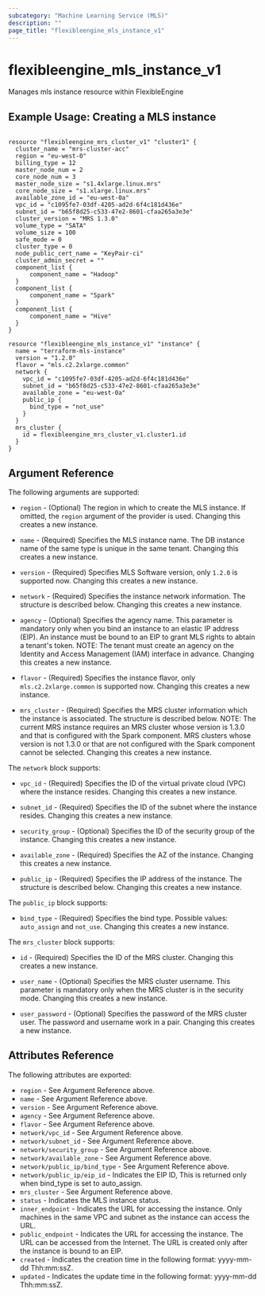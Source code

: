 ```yaml
---
subcategory: "Machine Learning Service (MLS)"
description: ""
page_title: "flexibleengine_mls_instance_v1"
---
```


# flexibleengine_mls_instance_v1

Manages mls instance resource within FlexibleEngine

## Example Usage:  Creating a MLS instance

```hcl

resource "flexibleengine_mrs_cluster_v1" "cluster1" {
  cluster_name = "mrs-cluster-acc"
  region = "eu-west-0"
  billing_type = 12
  master_node_num = 2
  core_node_num = 3
  master_node_size = "s1.4xlarge.linux.mrs"
  core_node_size = "s1.xlarge.linux.mrs"
  available_zone_id = "eu-west-0a"
  vpc_id = "c1095fe7-03df-4205-ad2d-6f4c181d436e"
  subnet_id = "b65f8d25-c533-47e2-8601-cfaa265a3e3e"
  cluster_version = "MRS 1.3.0"
  volume_type = "SATA"
  volume_size = 100
  safe_mode = 0
  cluster_type = 0
  node_public_cert_name = "KeyPair-ci"
  cluster_admin_secret = ""
  component_list {
      component_name = "Hadoop"
  }
  component_list {
      component_name = "Spark"
  }
  component_list {
      component_name = "Hive"
  }
}

resource "flexibleengine_mls_instance_v1" "instance" {
  name = "terraform-mls-instance"
  version = "1.2.0"
  flavor = "mls.c2.2xlarge.common"
  network {
    vpc_id = "c1095fe7-03df-4205-ad2d-6f4c181d436e"
    subnet_id = "b65f8d25-c533-47e2-8601-cfaa265a3e3e"
    available_zone = "eu-west-0a"
    public_ip {
      bind_type = "not_use"
    }
  }
  mrs_cluster {
    id = flexibleengine_mrs_cluster_v1.cluster1.id
  }
}
```

## Argument Reference

The following arguments are supported:

* `region` - (Optional) The region in which to create the MLS instance. If
    omitted, the `region` argument of the provider is used. Changing this
    creates a new instance.

* `name` - (Required) Specifies the MLS instance name. The DB instance name of
    the same type is unique in the same tenant. Changing this creates a new instance.

* `version` - (Required) Specifies MLS Software version, only `1.2.0` is supported now.
  Changing this creates a new instance.

* `network` - (Required) Specifies the instance network information. The structure
  is described below. Changing this creates a new instance.

* `agency` - (Optional) Specifies the agency name. This parameter is mandatory only
  when you bind an instance to an elastic IP address (EIP). An instance must be
  bound to an EIP to grant MLS rights to abtain a tenant's token. NOTE: The tenant
  must create an agency on the Identity and Access Management (IAM) interface in
  advance. Changing this creates a new instance.

* `flavor` - (Required) Specifies the instance flavor, only `mls.c2.2xlarge.common`
  is supported now. Changing this creates a new instance.

* `mrs_cluster` - (Required) Specifies the MRS cluster information which the instance
  is associated. The structure is described below. NOTE: The current MRS instance
  requires an MRS cluster whose version is 1.3.0 and that is configured with the
  Spark component. MRS clusters whose version is not 1.3.0 or that are not configured
  with the Spark component cannot be selected. Changing this creates a new instance.

The `network` block supports:

* `vpc_id` - (Required) Specifies the ID of the virtual private cloud (VPC) where the
  instance resides. Changing this creates a new instance.

* `subnet_id` - (Required) Specifies the ID of the subnet where the instance resides.
  Changing this creates a new instance.

* `security_group` - (Optional) Specifies the ID of the security group of the instance.
  Changing this creates a new instance.

* `available_zone` - (Required) Specifies the AZ of the instance.
  Changing this creates a new instance.

* `public_ip` - (Required) Specifies the IP address of the instance. The structure is
  described below. Changing this creates a new instance.

The `public_ip` block supports:

* `bind_type` - (Required) Specifies the bind type. Possible values: `auto_assign` and
  `not_use`. Changing this creates a new instance.

The `mrs_cluster` block supports:

* `id` - (Required) Specifies the ID of the MRS cluster. Changing this creates a new instance.

* `user_name` - (Optional) Specifies the MRS cluster username. This parameter is mandatory
  only when the MRS cluster is in the security mode. Changing this creates a new instance.

* `user_password` - (Optional) Specifies the password of the MRS cluster user. The password
  and username work in a pair. Changing this creates a new instance.

## Attributes Reference

The following attributes are exported:

* `region` - See Argument Reference above.
* `name` - See Argument Reference above.
* `version` - See Argument Reference above.
* `agency` - See Argument Reference above.
* `flavor` - See Argument Reference above.
* `network/vpc_id` - See Argument Reference above.
* `network/subnet_id` - See Argument Reference above.
* `network/security_group` - See Argument Reference above.
* `network/available_zone` - See Argument Reference above.
* `network/public_ip/bind_type` - See Argument Reference above.
* `network/public_ip/eip_id` - Indicates the EIP ID, This is returned only when bind_type is
  set to auto_assign.
* `mrs_cluster` - See Argument Reference above.
* `status` - Indicates the MLS instance status.
* `inner_endpoint` - Indicates the URL for accessing the instance. Only machines in the same
  VPC and subnet as the instance can access the URL.
* `public_endpoint` - Indicates the URL for accessing the instance. The URL can be accessed
  from the Internet. The URL is created only after the instance is bound to an EIP.
* `created` - Indicates the creation time in the following format: yyyy-mm-dd Thh:mm:ssZ.
* `updated` - Indicates the update time in the following format: yyyy-mm-dd Thh:mm:ssZ.
